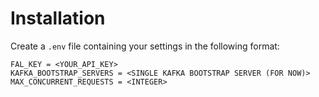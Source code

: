 # Installation

Create a `.env` file containing your settings in the following format:
```
FAL_KEY = <YOUR_API_KEY>
KAFKA_BOOTSTRAP_SERVERS = <SINGLE KAFKA BOOTSTRAP SERVER (FOR NOW)>
MAX_CONCURRENT_REQUESTS = <INTEGER>
```
